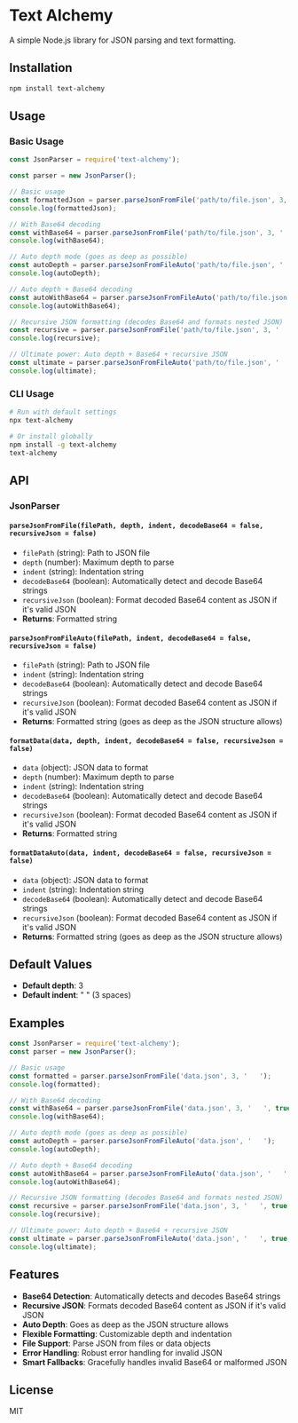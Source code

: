 # Text Alchemy

A simple Node.js library for JSON parsing and text formatting.

## Installation

```bash
npm install text-alchemy
```

## Usage

### Basic Usage

```javascript
const JsonParser = require('text-alchemy');

const parser = new JsonParser();

// Basic usage
const formattedJson = parser.parseJsonFromFile('path/to/file.json', 3, '  ');
console.log(formattedJson);

// With Base64 decoding
const withBase64 = parser.parseJsonFromFile('path/to/file.json', 3, '  ', true);
console.log(withBase64);

// Auto depth mode (goes as deep as possible)
const autoDepth = parser.parseJsonFromFileAuto('path/to/file.json', '  ');
console.log(autoDepth);

// Auto depth + Base64 decoding
const autoWithBase64 = parser.parseJsonFromFileAuto('path/to/file.json', '  ', true);
console.log(autoWithBase64);

// Recursive JSON formatting (decodes Base64 and formats nested JSON)
const recursive = parser.parseJsonFromFile('path/to/file.json', 3, '  ', true, true);
console.log(recursive);

// Ultimate power: Auto depth + Base64 + recursive JSON
const ultimate = parser.parseJsonFromFileAuto('path/to/file.json', '  ', true, true);
console.log(ultimate);
```

### CLI Usage

```bash
# Run with default settings
npx text-alchemy

# Or install globally
npm install -g text-alchemy
text-alchemy
```

## API

### JsonParser

#### `parseJsonFromFile(filePath, depth, indent, decodeBase64 = false, recursiveJson = false)`
- `filePath` (string): Path to JSON file
- `depth` (number): Maximum depth to parse
- `indent` (string): Indentation string
- `decodeBase64` (boolean): Automatically detect and decode Base64 strings
- `recursiveJson` (boolean): Format decoded Base64 content as JSON if it's valid JSON
- **Returns**: Formatted string

#### `parseJsonFromFileAuto(filePath, indent, decodeBase64 = false, recursiveJson = false)`
- `filePath` (string): Path to JSON file
- `indent` (string): Indentation string
- `decodeBase64` (boolean): Automatically detect and decode Base64 strings
- `recursiveJson` (boolean): Format decoded Base64 content as JSON if it's valid JSON
- **Returns**: Formatted string (goes as deep as the JSON structure allows)

#### `formatData(data, depth, indent, decodeBase64 = false, recursiveJson = false)`
- `data` (object): JSON data to format
- `depth` (number): Maximum depth to parse  
- `indent` (string): Indentation string
- `decodeBase64` (boolean): Automatically detect and decode Base64 strings
- `recursiveJson` (boolean): Format decoded Base64 content as JSON if it's valid JSON
- **Returns**: Formatted string

#### `formatDataAuto(data, indent, decodeBase64 = false, recursiveJson = false)`
- `data` (object): JSON data to format
- `indent` (string): Indentation string
- `decodeBase64` (boolean): Automatically detect and decode Base64 strings
- `recursiveJson` (boolean): Format decoded Base64 content as JSON if it's valid JSON
- **Returns**: Formatted string (goes as deep as the JSON structure allows)

## Default Values

- **Default depth**: 3
- **Default indent**: "   " (3 spaces)

## Examples

```javascript
const JsonParser = require('text-alchemy');
const parser = new JsonParser();

// Basic usage
const formatted = parser.parseJsonFromFile('data.json', 3, '   ');
console.log(formatted);

// With Base64 decoding
const withBase64 = parser.parseJsonFromFile('data.json', 3, '   ', true);
console.log(withBase64);

// Auto depth mode (goes as deep as possible)
const autoDepth = parser.parseJsonFromFileAuto('data.json', '   ');
console.log(autoDepth);

// Auto depth + Base64 decoding
const autoWithBase64 = parser.parseJsonFromFileAuto('data.json', '   ', true);
console.log(autoWithBase64);

// Recursive JSON formatting (decodes Base64 and formats nested JSON)
const recursive = parser.parseJsonFromFile('data.json', 3, '   ', true, true);
console.log(recursive);

// Ultimate power: Auto depth + Base64 + recursive JSON
const ultimate = parser.parseJsonFromFileAuto('data.json', '   ', true, true);
console.log(ultimate);
```

## Features

- **Base64 Detection**: Automatically detects and decodes Base64 strings
- **Recursive JSON**: Formats decoded Base64 content as JSON if it's valid JSON
- **Auto Depth**: Goes as deep as the JSON structure allows
- **Flexible Formatting**: Customizable depth and indentation
- **File Support**: Parse JSON from files or data objects
- **Error Handling**: Robust error handling for invalid JSON
- **Smart Fallbacks**: Gracefully handles invalid Base64 or malformed JSON

## License

MIT